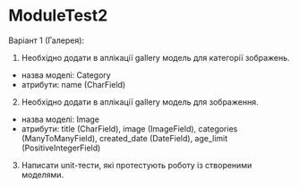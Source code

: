 # ModuleTest2

Варіант 1 (Галерея):
1. Необхідно додати в аплікації gallery модель для категорії зображень.
- назва моделі: Category
- атрибути: name (CharField)
2. Необхідно додати в аплікації gallery модель для зображення.
- назва моделі: Image
- атрибути: title (CharField), image (ImageField), categories (ManyToManyField), created_date (DateField), age_limit (PositiveIntegerField)
3. Написати unit-тести, які протестують роботу із створеними моделями.   
